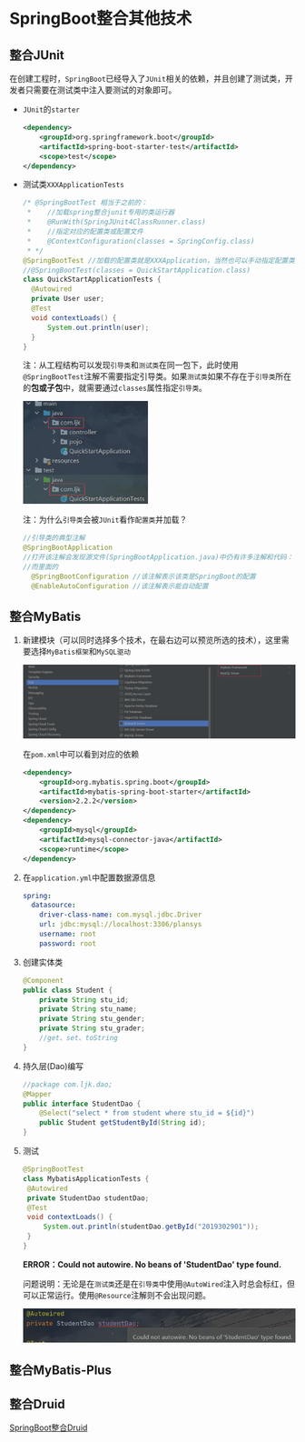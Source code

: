 # SpringBoot整合其他技术

## 整合JUnit

在创建工程时，`SpringBoot`已经导入了`JUnit`相关的依赖，并且创建了测试类，开发者只需要在测试类中注入要测试的对象即可。

- `JUnit`的`starter`

  ```xml
  <dependency>
      <groupId>org.springframework.boot</groupId>
      <artifactId>spring-boot-starter-test</artifactId>
      <scope>test</scope>
  </dependency>
  ```

- 测试类`XXXApplicationTests`

  ```java
  /* @SpringBootTest 相当于之前的：
   *    //加载spring整合junit专用的类运行器
   *    @RunWith(SpringJUnit4ClassRunner.class)
   *    //指定对应的配置类或配置文件
   *    @ContextConfiguration(classes = SpringConfig.class)
   * */
  @SpringBootTest //加载的配置类就是XXXApplication，当然也可以手动指定配置类：
  //@SpringBootTest(classes = QuickStartApplication.class)
  class QuickStartApplicationTests {
  	@Autowired
  	private User user;
  	@Test
  	void contextLoads() {
  		System.out.println(user);
  	}
  }
  ```

  注：从工程结构可以发现`引导类`和`测试类`在同一包下，此时使用`@SpringBootTest`注解不需要指定引导类。如果`测试类`如果不存在于`引导类`所在的**包或子包**中，就需要通过`classes`属性指定`引导类`。

  <img src="SpringBoot整合其他技术.assets/image-20220223112452762.png" alt="image-20220223112452762" style="zoom: 67%;" />

  注：为什么`引导类`会被`JUnit`看作`配置类`并加载？

  ```java
  //引导类的典型注解 
  @SpringBootApplication
  //打开该注解会发现源文件(SpringBootApplication.java)中仍有许多注解和代码：
  //而里面的
  	@SpringBootConfiguration //该注解表示该类是SpringBoot的配置
  	@EnableAutoConfiguration //该注解表示能自动配置
  ```

## 整合MyBatis

1. 新建模块（可以同时选择多个技术，在最右边可以预览所选的技术），这里需要选择`MyBatis框架`和`MySQL驱动`

   ![image-20220223114527772](SpringBoot整合其他技术.assets/image-20220223114527772.png)

   在`pom.xml`中可以看到对应的依赖

   ```xml
   <dependency>
       <groupId>org.mybatis.spring.boot</groupId>
       <artifactId>mybatis-spring-boot-starter</artifactId>
       <version>2.2.2</version>
   </dependency>
   <dependency>
       <groupId>mysql</groupId>
       <artifactId>mysql-connector-java</artifactId>
       <scope>runtime</scope>
   </dependency>
   ```

2. 在`application.yml`中配置数据源信息

   ```yaml
   spring:
     datasource:
       driver-class-name: com.mysql.jdbc.Driver
       url: jdbc:mysql://localhost:3306/plansys
       username: root
       password: root
   ```

3. 创建实体类

   ```java
   @Component
   public class Student {
       private String stu_id;
       private String stu_name;
       private String stu_gender;
       private String stu_grader;
       //get、set、toString
   }
   ```

4. 持久层(Dao)编写

   ```java
   //package com.ljk.dao;
   @Mapper
   public interface StudentDao {
       @Select("select * from student where stu_id = ${id}")
       public Student getStudentById(String id);
   }
   ```

5. 测试

   ```java
   @SpringBootTest
   class MybatisApplicationTests {
   	@Autowired
   	private StudentDao studentDao;
   	@Test
   	void contextLoads() {
   		System.out.println(studentDao.getById("2019302901"));
   	}
   }
   ```

   **ERROR：Could not autowire. No beans of 'StudentDao' type found.**

   问题说明：无论是在`测试类`还是在`引导类`中使用`@AutoWired`注入时总会标红，但可以正常运行。使用`@Resource`注解则不会出现问题。

   ![image-20220223154726223](SpringBoot整合其他技术.assets/image-20220223154726223.png)

   

## 整合MyBatis-Plus



## 整合Druid

[SpringBoot整合Druid](https://blog.csdn.net/weixin_44001568/article/details/106913781)
